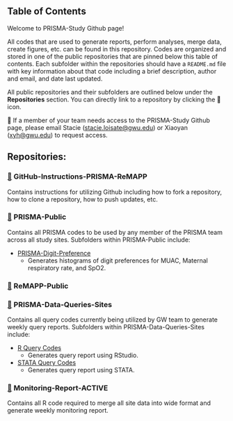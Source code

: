 ## Table of Contents

Welcome to PRISMA-Study Github page! 

All codes that are used to generate reports, perform analyses, merge data, create figures, etc. can be found in this repository. Codes are organized and stored in one of the public repositories that are pinned below this table of contents. Each subfolder within the repositories should have a `README.md` file with key information about that code including a brief description, author and email, and date last updated. 

All public repositories and their subfolders are outlined below under the **Repositories** section. You can directly link to a repository by clicking the 📁 icon. 

:pushpin: If a member of your team needs access to the PRISMA-Study Github page, please email Stacie (stacie.loisate@gwu.edu) or Xiaoyan (xyh@gwu.edu) to request access. 

## Repositories:
### [📁](https://github.com/PRiSMA-Study/GitHub-Instructions-PRISMA-ReMAPP) GitHub-Instructions-PRISMA-ReMAPP
Contains instructions for utilizing Github including how to fork a repository, how to clone a repository, how to push updates, etc. 

### [📁](https://github.com/PRiSMA-Study/PRISMA-Public) PRISMA-Public
Contains all PRISMA codes to be used by any member of the PRISMA team across all study sites. Subfolders within PRISMA-Public include:
* [PRISMA-Digit-Preference](https://github.com/PRiSMA-Study/PRISMA-Public/tree/main/PRISMA-Digit-Preference)
  + Generates histograms of digit preferences for MUAC, Maternal respiratory rate, and SpO2.

### [📁](https://github.com/PRiSMA-Study/REMAPP-Public) ReMAPP-Public

### [📁](https://github.com/PRiSMA-Study/PRISMA-Data-Queries-Sites) PRISMA-Data-Queries-Sites
Contains all query codes currently being utilized by GW team to generate weekly query reports. Subfolders within PRISMA-Data-Queries-Sites include:
* [R Query Codes](https://github.com/PRiSMA-Study/PRISMA-Data-Queries-Sites/tree/main/R%20Query%20Codes)
  + Generates query report using RStudio.
* [STATA Query Codes](https://github.com/PRiSMA-Study/PRISMA-Data-Queries-Sites/tree/main/Stata%20Query%20Codes)
  + Generates query report using STATA.
 
### [📁](https://github.com/PRiSMA-Study/Monitoring-Report-ACTIVE) Monitoring-Report-ACTIVE
Contains all R code required to merge all site data into wide format and generate weekly monitoring report. 

